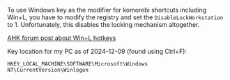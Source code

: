 To use Windows key as the modifier for komorebi shortcuts including Win+L, you
have to modify the registry and set the `DisableLockWorkstation` to 1.
Unfortunately, this disables the locking mechanism altogether.

[AHK forum post about Win+L hotkeys](https://www.autohotkey.com/boards/viewtopic.php?p=333845&sid=bc334331915e39bf3d766ebf5f3c3c73#p333845)

Key location for my PC as of 2024-12-09 (found using Ctrl+F):

```
HKEY_LOCAL_MACHINE\SOFTWARE\Microsoft\Windows NT\CurrentVersion\Winlogon
```
